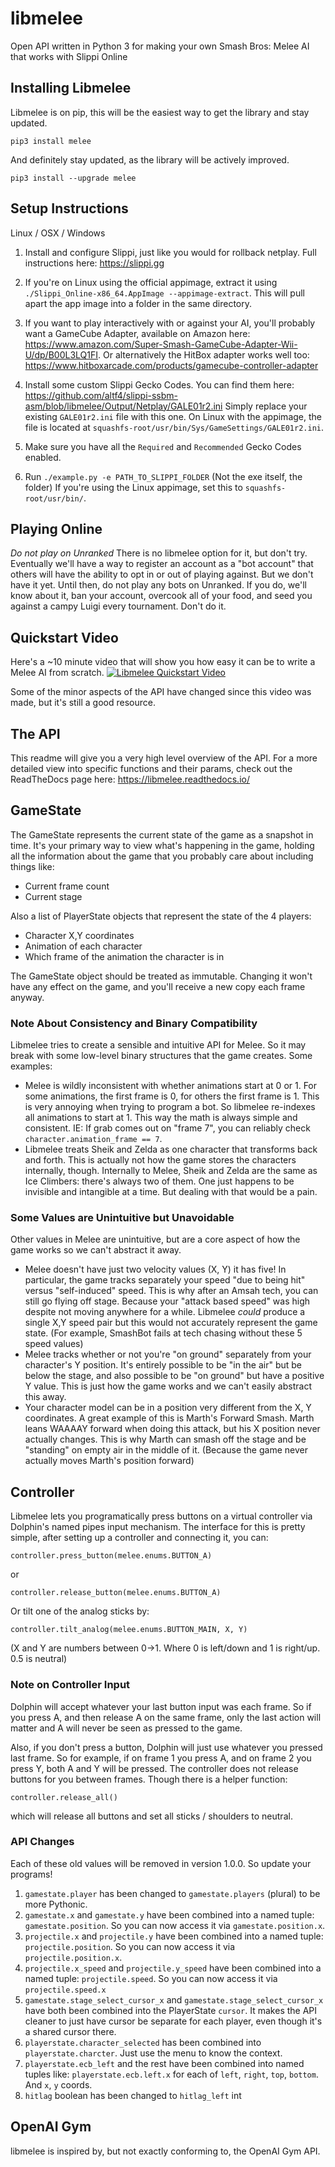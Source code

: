 # libmelee
Open API written in Python 3 for making your own Smash Bros: Melee AI that works with Slippi Online

## Installing Libmelee
Libmelee is on pip, this will be the easiest way to get the library and stay updated.

`pip3 install melee`

And definitely stay updated, as the library will be actively improved.

`pip3 install --upgrade melee`

## Setup Instructions

Linux / OSX / Windows

1. Install and configure Slippi, just like you would for rollback netplay. Full instructions here: https://slippi.gg

2. If you're on Linux using the official appimage, extract it using `./Slippi_Online-x86_64.AppImage --appimage-extract`. This will pull apart the app image into a folder in the same directory.

3. If you want to play interactively with or against your AI, you'll probably want a GameCube Adapter, available on Amazon here: https://www.amazon.com/Super-Smash-GameCube-Adapter-Wii-U/dp/B00L3LQ1FI. Or alternatively the HitBox adapter works well too: https://www.hitboxarcade.com/products/gamecube-controller-adapter

4. Install some custom Slippi Gecko Codes. You can find them here: https://github.com/altf4/slippi-ssbm-asm/blob/libmelee/Output/Netplay/GALE01r2.ini Simply replace your existing `GALE01r2.ini` file with this one. On Linux with the appimage, the file is located at `squashfs-root/usr/bin/Sys/GameSettings/GALE01r2.ini`.  

5. Make sure you have all the `Required` and `Recommended` Gecko Codes enabled.

6. Run `./example.py -e PATH_TO_SLIPPI_FOLDER` (Not the exe itself, the folder) If you're using the Linux appimage, set this to `squashfs-root/usr/bin/`.

## Playing Online

*Do not play on Unranked* There is no libmelee option for it, but don't try. Eventually we'll have a way to register an account as a "bot account" that others will have the ability to opt in or out of playing against. But we don't have it yet. Until then, do not play any bots on Unranked. If you do, we'll know about it, ban your account, overcook all of your food, and seed you against a campy Luigi every tournament. Don't do it.

## Quickstart Video

Here's a ~10 minute video that will show you how easy it can be to write a Melee AI from scratch.
[![Libmelee Quickstart Video](https://img.youtube.com/vi/1R723AS1P-0/hqdefault.jpg)](https://www.youtube.com/watch?v=1R723AS1P-0)

Some of the minor aspects of the API have changed since this video was made, but it's still a good resource.

## The API

This readme will give you a very high level overview of the API. For a more detailed view into specific functions and their params, check out the ReadTheDocs page here: https://libmelee.readthedocs.io/

## GameState
The GameState represents the current state of the game as a snapshot in time. It's your primary way to view what's happening in the game, holding all the information about the game that you probably care about including things like:
- Current frame count
- Current stage

Also a list of PlayerState objects that represent the state of the 4 players:
- Character X,Y coordinates
- Animation of each character
- Which frame of the animation the character is in

The GameState object should be treated as immutable. Changing it won't have any effect on the game, and you'll receive a new copy each frame anyway.

### Note About Consistency and Binary Compatibility
Libmelee tries to create a sensible and intuitive API for Melee. So it may break with some low-level binary structures that the game creates. Some examples:
- Melee is wildly inconsistent with whether animations start at 0 or 1. For some animations, the first frame is 0, for others the first frame is 1. This is very annoying when trying to program a bot. So libmelee re-indexes all animations to start at 1. This way the math is always simple and consistent. IE: If grab comes out on "frame 7", you can reliably check `character.animation_frame == 7`.
- Libmelee treats Sheik and Zelda as one character that transforms back and forth. This is actually not how the game stores the characters internally, though. Internally to Melee, Sheik and Zelda are the same as Ice Climbers: there's always two of them. One just happens to be invisible and intangible at a time. But dealing with that would be a pain.

### Some Values are Unintuitive but Unavoidable
Other values in Melee are unintuitive, but are a core aspect of how the game works so we can't abstract it away.
- Melee doesn't have just two velocity values (X, Y) it has five! In particular, the game tracks separately your speed "due to being hit" versus "self-induced" speed. This is why after an Amsah tech, you can still go flying off stage. Because your "attack based speed" was high despite not moving anywhere for a while. Libmelee *could* produce a single X,Y speed pair but this would not accurately represent the game state. (For example, SmashBot fails at tech chasing without these 5 speed values)
- Melee tracks whether or not you're "on ground" separately from your character's Y position. It's entirely possible to be "in the air" but be below the stage, and also possible to be "on ground" but have a positive Y value. This is just how the game works and we can't easily abstract this away.
- Your character model can be in a position very different from the X, Y coordinates. A great example of this is Marth's Forward Smash. Marth leans WAAAAY forward when doing this attack, but his X position never actually changes. This is why Marth can smash off the stage and be "standing" on empty air in the middle of it. (Because the game never actually moves Marth's position forward)

## Controller
Libmelee lets you programatically press buttons on a virtual controller via Dolphin's named pipes input mechanism. The interface for this is pretty simple, after setting up a controller and connecting it, you can:

`controller.press_button(melee.enums.BUTTON_A)`

or

`controller.release_button(melee.enums.BUTTON_A)`

Or tilt one of the analog sticks by:

`controller.tilt_analog(melee.enums.BUTTON_MAIN, X, Y)`

(X and Y are numbers between 0->1. Where 0 is left/down and 1 is right/up. 0.5 is neutral)

### Note on Controller Input
Dolphin will accept whatever your last button input was each frame. So if you press A, and then release A on the same frame, only the last action will matter and A will never be seen as pressed to the game.

Also, if you don't press a button, Dolphin will just use whatever you pressed last frame. So for example, if on frame 1 you press A, and on frame 2 you press Y, both A and Y will be pressed. The controller does not release buttons for you between frames. Though there is a helper function:

`controller.release_all()`

which will release all buttons and set all sticks / shoulders to neutral.

### API Changes
Each of these old values will be removed in version 1.0.0. So update your programs!
1. `gamestate.player` has been changed to `gamestate.players` (plural) to be more Pythonic.
2. `gamestate.x` and `gamestate.y` have been combined into a named tuple: `gamestate.position`. So you can now access it via `gamestate.position.x`.
3. `projectile.x` and `projectile.y` have been combined into a named tuple: `projectile.position`. So you can now access it via `projectile.position.x`.
4. `projectile.x_speed` and `projectile.y_speed` have been combined into a named tuple: `projectile.speed`. So you can now access it via `projectile.speed.x`
5. `gamestate.stage_select_cursor_x` and `gamestate.stage_select_cursor_x` have both been combined into the PlayerState `cursor`. It makes the API cleaner to just have cursor be separate for each player, even though it's a shared cursor there.
6. `playerstate.character_selected` has been combined into `playerstate.charcter`. Just use the menu to know the context.
7. `playerstate.ecb_left` and the rest have been combined into named tuples like: `playerstate.ecb.left.x` for each of `left`, `right`, `top`, `bottom`. And `x`, `y` coords.
8. `hitlag` boolean has been changed to `hitlag_left` int

## OpenAI Gym
libmelee is inspired by, but not exactly conforming to, the OpenAI Gym API.
